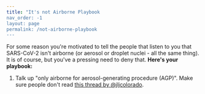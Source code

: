 ```yaml
---
title: "It's not Airborne Playbook
nav_order: -1
layout: page
permalink: /not-airborne-playbook
---
```


For some reason you're motivated to tell the people that listen to you that SARS-CoV-2 isn't airborne (or aerosol or droplet nuclei - all the same thing). It is of course, but you've a pressing need to deny that. **Here's your playbook:**

1. Talk up "only airborne for aerosol-generating procedure (AGP)". Make sure people don't read <a href='https://twitter.com/jljcolorado/status/1361108294933299205'>this thread by @jljcolorado</a>.